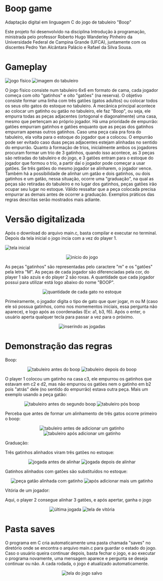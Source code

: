 # Boop game
Adaptação digital em linguagem C do jogo de tabuleiro "Boop"

  Este projeto foi desenvolvido na disciplina Introdução à programação, ministrada pelo professor Roberto Hugo Wanderley Pinheiro da Universidade Federal de Campina Grande (UFCA), juntamente com os discentes Pedro Yan Alcântara Palácio e Rafael da Silva Sousa.

  <h1>Gameplay</h1>

![jogo físico](./Pictures/picture1.png)
![imagem do tabuleiro](./Pictures/picture2.jpg)

  O jogo físico consiste num tabuleiro 6x6 em formato de cama, cada jogador começa com oito "gatinhos" e oito "gatões" (na reserva). O objetivo consiste formar uma linha com três gatões (gatos adultos) ou colocar todos os seus oito gatos do estoque no tabuleiro. A mecânica principal acontece ao colocar um gatinho ou gatão no tabuleiro, ele faz "Boop", ou seja, ele empurra todas as peças adjacentes (ortogonal e diagonalmente) uma casa, mesmo que pertençam ao próprio jogador. Há uma prioridade de empurrão: gatões empurram gatinhos e gatões enquanto que as peças dos gatinhos empurram apenas outros gatinhos. Caso uma peça caia pra fora do tabuleiro, ela volta para o estoque do jogador que a colocou. O empurrão pode ser evitado caso duas peças adjacentes estejam alinhadas no sentido do empurrão. 
  Quanto à formação de trios, inicialmente ambos os jogadores procuram formar um trio de 3 gatinhos, quando isso acontece, as 3 peças são retiradas do tabuleiro e do jogo, e 3 gatões entram para o estoque do jogador que formou o trio, a partir daí o jogador pode começar a usar gatões. Se três gatões do mesmo jogador se alinharem, o jogador vence. Também há a possibilidade de alinhar um gatão e dois gatinhos, ou dois gatinhos e um gatão, nessa situação, ocorre uma "graduação", na qual as peças são retiradas do tabuleiro e no lugar dos gatinhos, peças gatões irão ocupar seu lugar no estoque. Válido ressaltar que a peça colocada precisa empurrar as demais antes de ocorrer a graduação. 
  Exemplos práticos das regras descritas serão mostrados mais adiante.

  <h1>Versão digitalizada</h1>

  Após o download do arquivo main.c, basta compilar e executar no terminal. Depois da tela inicial o jogo incia com a vez do player 1.

![tela inicial](./Pictures/picture3.png)

<div align="center">
  
![início do jogo](./Pictures/picture4.png)

</div>
  
  As peças "gatinhos" são representadas pelo caractere "m" e os "gatões" pela letra "M". As peças de cada jogador são diferenciadas pela cor, do player 1 são azuis e do player 2 são roxas. A quantidade que cada jogador possui para utilizar está logo abaixo do nome "BOOP".

<div align="center">

  ![quantidade de cada gato no estoque](./Pictures/picture5.png)

</div>

  Primeiramente, o jogador digita o tipo de gato que quer jogar, m ou M (caso ele só possua gatinhos, como nos momementos iniciais, essa pergunta não aparece), e logo após as coordenadas (Ex: a1, b3, f6). Após o enter, o usuário aperta qualquer tecla para passar a vez para o próximo.

<div align="center">

  ![inserindo as jogadas](./Pictures/picture6.png)

</div>

<h1>Demonstração das regras</h1>

  Boop:

<div align="center">

![tabuleiro antes do boop](./Pictures/picture7.png)
![tabuleiro depois do boop](./Pictures/picture8.png)

</div>

  O player 1 colocou um gatinho na casa c3, ele empurrou os gatinhos que estavam em c2 e d2, mas não empurrou os gatões nem o gatinho em b2 pois "atrás" dele (no sentido do empurrão) estava outra peça.
  Mais um exemplo usando a peça gatão:

  <div align="center">

![tabuleiro antes do segundo boop](./Pictures/picture9.png)
![tabuleiro pós boop](./Pictures/picture10.png)    

</div>

  Perceba que antes de formar um alinhamento de três gatos ocorre primeiro o boop:

  <div align="center">

  ![tabuleiro antes de adicionar um gatinho](./Pictures/picture18.png)
![tabuleiro após adicionar um gatinho](./Pictures/picture19.png)  
  
  </div>
  
  Graduação:

  Três gatinhos alinhados viram três gatões no estoque:

  <div align="center">

![jogada antes de alinhar](./Pictures/picture11.png)
![jogada depois de alinhar](./Pictures/picture12.png)     

</div>

  Gatinhos alinhados com gatões são substituídos no estoque:

<div align="center">
  
![peça gatão alinhada com gatinho](./Pictures/picture13.png)
![após adicionar mais um gatinho](./Pictures/picture14.png)  

</div>

  Vitória de um jogador:

  Aqui, o player 2 consegue alinhar 3 gatões, e após apertar, ganha o jogo
<div align="center">
  
![última jogada](./Pictures/picture15.png)
![tela de vitória](./Pictures/picture16.png)  

</div>

  <h1>Pasta saves</h1>

  O programa em C cria automaticamente uma pasta chamada "saves" no diretório onde se encontra o arquivo main.c para guardar o estado do jogo. Caso o usuário queira continuar depois, basta fechar o jogo, e ao executar o programa novamente, uma mensagem aparece e pergunta se deseja continuar ou não. A cada rodada, o jogo é atualizado automaticamente.

<div align="center">
  
![tela do jogo salvo](./Pictures/picture17.png)
  
</div>
